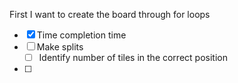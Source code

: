 
First I want to create the board through for loops

- [x] Time completion time
- [ ] Make splits
    - [ ] Identify number of tiles in the correct position
- [ ]